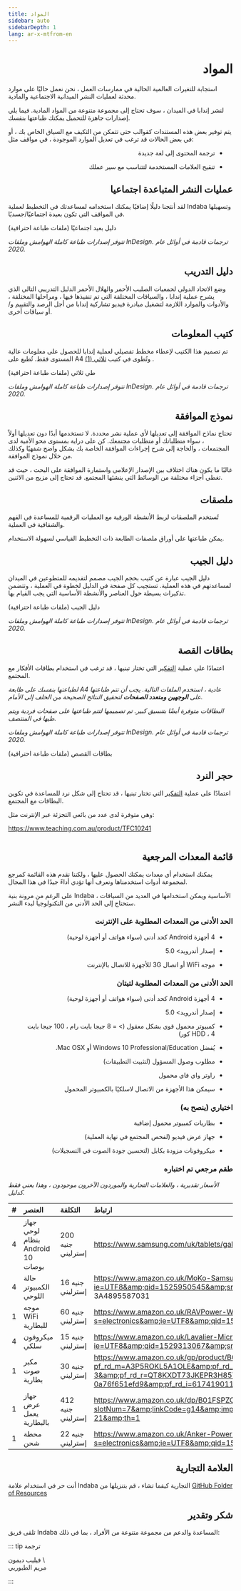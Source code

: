 ```yaml
---
title: المواد
sidebar: auto
sidebarDepth: 1
lang: ar-x-mtfrom-en
---
```

<h1 style=";text-align:right;direction:rtl"> المواد </h1> 

<Banner> 

 استجابة للتغيرات العالمية الحالية في ممارسات العمل ، نحن نعمل حاليًا على موارد محدثة لعمليات النشر الميدانية الاجتماعية والمادية.  

</Banner> 

<Leader> 

 لنشر إندابا في الميدان ، سوف تحتاج إلى مجموعة متنوعة من المواد المادية. فيما يلي إصدارات جاهزة للتحميل يمكنك طباعتها بنفسك.  


 يتم توفير بعض هذه المستندات كقوالب حتى تتمكن من التكيف مع السياق الخاص بك ، أو في بعض الحالات قد ترغب في تعديل الموارد الموجودة ، في مواقف مثل:  

<ul style=";text-align:right;direction:rtl"><li style=";text-align:right;direction:rtl"> ترجمة المحتوى إلى لغة جديدة </li></ul> 
<ul style=";text-align:right;direction:rtl"><li style=";text-align:right;direction:rtl"> تنقيح العلامات المستخدمة لتتناسب مع سير عملك </li></ul> 

</Leader> 

<h2 style=";text-align:right;direction:rtl"><New/> عمليات النشر المتباعدة اجتماعيا </h2> 

 لقد أنتجنا دليلًا إضافيًا يمكنك استخدامه لمساعدتك في التخطيط لعملية Indaba وتسهيلها في المواقف التي تكون بعيدة اجتماعيًا/جسديًا.  

<translated-dropdown title="دليل التباعد الاجتماعي (PDF)" :langs="['en','es']" link="https://github.com/our-story-media/ourstory-resources/raw/master/field-materials/facilitator-guide-distance/print-yourself/distance-guide-selfprint-%%.pdf"/> 

<DownloadLink  url="https://github.com/our-story-media/ourstory-resources/tree/master/field-materials/facilitator-guide-distance/print-professional"> دليل بعيد اجتماعيًا (ملفات طباعة احترافية) </DownloadLink> 

 <em>تتوفر إصدارات طباعة كاملة الهوامش وملفات InDesign. ترجمات قادمة في أوائل عام 2020.</em>  

<h2 style=";text-align:right;direction:rtl"> دليل التدريب </h2> 

 وضع الاتحاد الدولي لجمعيات الصليب الأحمر والهلال الأحمر الدليل التدريبي التالي الذي يشرح عملية إندابا ، والسياقات المختلفة التي تم تنفيذها فيها ، ومراحلها المختلفة ، والأدوات والموارد اللازمة لتشغيل مبادرة فيديو تشاركية إندابا من أجل الرصد والتقييم و/أو سياقات أخرى.  

<translated-dropdown title="دليل الاتحاد الدولي لجمعيات الصليب الأحمر والهلال الأحمر (PDF)" :langs="['en','es','fr','ar']" link="https://github.com/our-story-media/ourstory-resources/raw/master/field-materials/manual/ifrc-manual-%%.pdf"/> 

<h2 style=";text-align:right;direction:rtl"> كتيب المعلومات </h2> 

 تم تصميم هذا الكتيب لإعطاء مخطط تفصيلي لعملية إندابا للحصول على معلومات عالية المستوى فقط. تُطبع على A4 وتُطوى في كتيب <a href="https://en.wikipedia.org/wiki/Brochure#/media/File:Folding.svg">ثلاثي (1)</a> .  

<translated-dropdown title="طي ثلاثي (PDF)" :langs="['en','es']" link="https://github.com/our-story-media/ourstory-resources/raw/master/field-materials/booklet/brochure-%%.pdf"/> 

<DownloadLink  url="https://github.com/our-story-media/ourstory-resources/tree/master/field-materials/booklet/"> طي ثلاثي (ملفات طباعة احترافية) </DownloadLink> 

 <em>تتوفر إصدارات طباعة كاملة الهوامش وملفات InDesign. ترجمات قادمة في أوائل عام 2020.</em>  

<h2 style=";text-align:right;direction:rtl"> نموذج الموافقة </h2> 

 تحتاج نماذج الموافقة إلى تعديلها لأي عملية نشر محددة. لا تستخدمها أبدًا دون تعديلها أولاً ، سواء متطلباتك أو متطلبات مجتمعك. كن على دراية بمستوى محو الأمية لدى المجتمعات ، والحاجة إلى شرح إجراءات الموافقة الخاصة بك بشكل واضح شفهيًا وكذلك من خلال نموذج الموافقة.  

 غالبًا ما يكون هناك اختلاف بين <span class="code">الإصدار الإعلامي واستمارة</span> <span class="code">الموافقة على البحث</span> ، حيث قد تغطي أجزاء مختلفة من الوسائط التي ينشئها المجتمع. قد تحتاج إلى مزيج من الاثنين.  

<translated-dropdown title="مثال على الموافقة (Word docx)" :langs="['en','es']" link="https://github.com/our-story-media/ourstory-resources/raw/master/field-materials/consent/consent-template-%%.docx"/> 

<h2 style=";text-align:right;direction:rtl"> ملصقات </h2> 

 تُستخدم الملصقات لربط الأنشطة الورقية مع العمليات الرقمية للمساعدة في الفهم والشفافية في العملية.  

 يمكن طباعتها على أوراق ملصقات الطابعة ذات التخطيط القياسي لسهولة الاستخدام.  

<translated-dropdown title="قالب الملصقات (Word docx)" :langs="['en','es','fr','ar']" link="https://github.com/our-story-media/ourstory-resources/raw/master/field-materials/stickers/L7163-oecd-stickers-template-%%.docx"/> 


<h2 style=";text-align:right;direction:rtl"> دليل الجيب </h2> 

 دليل الجيب عبارة عن كتيب بحجم الجيب مصمم لتقديمه للمتطوعين في الميدان لمساعدتهم في هذه العملية. تستجيب كل صفحة في الدليل لخطوة في العملية ، وتتضمن تذكيرات بسيطة حول العناصر والأنشطة الأساسية التي يجب القيام بها.  

<translated-dropdown title="دليل الجيب (PDF)" :langs="['en','es']" link="https://github.com/our-story-media/ourstory-resources/raw/master/field-materials/field-guide/print-yourself/field-guide-selfprint-%%.pdf"/> 

<DownloadLink  url="https://github.com/our-story-media/ourstory-resources/tree/master/field-materials/field-guide/print-professional"> دليل الجيب (ملفات طباعة احترافية) </DownloadLink> 

 <em>تتوفر إصدارات طباعة كاملة الهوامش وملفات InDesign. ترجمات قادمة في أوائل عام 2020.</em>  

<h2 style=";text-align:right;direction:rtl"> بطاقات القصة </h2> 

 اعتمادًا على عملية <a href="/ar/guide/ideation/">التفكير</a> التي تختار تبنيها ، قد ترغب في استخدام بطاقات الأفكار مع المجتمع.  

 <em>لطباعتها بنفسك على طابعة A4 عادية ، استخدم الملفات التالية. يجب أن تتم طباعتها على <strong>الوجهين</strong> <strong>ومتعدد الصفحات</strong> لتحقيق النتائج الصحيحة من الخلف إلى الأمام.</em>  

<translated-dropdown title="طباعة متعددة (A4) (PDF)" :langs="['en','es','ar','fr']" link="https://github.com/our-story-media/ourstory-resources/raw/master/field-materials/story-cards/print-yourself/storycards-selfprint-%%.pdf"/> 

 <em>البطاقات متوفرة أيضًا بتنسيق كبير. تم تصميمها لتتم طباعتها على صفحات فردية ويتم طيها في المنتصف.</em>  

<translated-dropdown title="طباعة تنسيق كبير (A4) (PDF)" :langs="['en','es','ar','fr']" link="https://github.com/our-story-media/ourstory-resources/raw/master/field-materials/story-cards/large-print/printable-large-A4-%%.pdf"/> 

<translated-dropdown title="تنسيق كبير (خطاب) (PDF)" :langs="['en','es','ar','fr']" link="https://github.com/our-story-media/ourstory-resources/raw/master/field-materials/story-cards/large-print/printable-large-Letter-%%.pdf"/> 

 <em>تتوفر إصدارات طباعة كاملة الهوامش وملفات InDesign. ترجمات قادمة في أوائل عام 2020.</em>  

<DownloadLink  url="https://github.com/our-story-media/ourstory-resources/tree/master/field-materials/story-cards/print-professional"> بطاقات القصص (ملفات طباعة احترافية) </DownloadLink> 


<h2 style=";text-align:right;direction:rtl"> حجر النرد </h2> 

 اعتمادًا على عملية <a href="/ar/guide/ideation/">التفكير</a> التي تختار تبنيها ، قد تحتاج إلى شكل نرد للمساعدة في تكوين البطاقات مع المجتمع.  

 وهي متوفرة لدى عدد من بائعي التجزئة عبر الإنترنت مثل:  

 <a href="https://www.teaching.com.au/product/TFC10241">https://www.teaching.com.au/product/TFC10241</a>  

<img src="/imgs/dice.jpg" alt=""> 

<h2 style=";text-align:right;direction:rtl"> قائمة المعدات المرجعية </h2> 

 يمكنك استخدام أي معدات يمكنك الحصول عليها ، ولكننا نقدم هذه القائمة كمرجع لمجموعة أدوات استخدمناها ونعرف أنها تؤدي أداءً جيدًا في هذا المجال.  

<Tip> 

 على الرغم من مرونة بنية Indaba الأساسية ويمكن استخدامها في العديد من السياقات ، ستحتاج إلى الحد الأدنى من التكنولوجيا لبدء النشر.  

</Tip> 

<h3 style=";text-align:right;direction:rtl"> الحد الأدنى من المعدات المطلوبة على الإنترنت </h3> 

<ul style=";text-align:right;direction:rtl"><li style=";text-align:right;direction:rtl"> 4 أجهزة Android كحد أدنى (سواء هواتف أو أجهزة لوحية) </li></ul> 
<ul style=";text-align:right;direction:rtl"><li style=";text-align:right;direction:rtl"> إصدار أندرويد&gt; 5.0 </li></ul> 
<ul style=";text-align:right;direction:rtl"><li style=";text-align:right;direction:rtl"> موجه WiFi أو اتصال 3G للأجهزة للاتصال بالإنترنت </li></ul> 

<h3 style=";text-align:right;direction:rtl"> الحد الأدنى من المعدات المطلوبة لتيتان </h3> 

<ul style=";text-align:right;direction:rtl"><li style=";text-align:right;direction:rtl"> 4 أجهزة Android كحد أدنى (سواء هواتف أو أجهزة لوحية) </li></ul> 
<ul style=";text-align:right;direction:rtl"><li style=";text-align:right;direction:rtl"> إصدار أندرويد&gt; 5.0 </li></ul> 
<ul style=";text-align:right;direction:rtl"><li style=";text-align:right;direction:rtl"> كمبيوتر محمول قوي بشكل معقول (&gt; = 8 جيجا بايت رام ، 100 جيجا بايت HDD ، 4 كور) </li></ul> 
<ul style=";text-align:right;direction:rtl"><li style=";text-align:right;direction:rtl"> يُفضل Windows 10 Professional/Education أو Mac OSX. </li></ul> 
<ul style=";text-align:right;direction:rtl"><li style=";text-align:right;direction:rtl"> مطلوب وصول المسؤول (لتثبيت التطبيقات) </li></ul> 
<ul style=";text-align:right;direction:rtl"><li style=";text-align:right;direction:rtl"> راوتر واي فاي محمول </li></ul> 
<ul style=";text-align:right;direction:rtl"><li style=";text-align:right;direction:rtl"> سيمكن هذا الأجهزة من الاتصال لاسلكيًا بالكمبيوتر المحمول </li></ul> 

<h3 style=";text-align:right;direction:rtl"> اختياري (ينصح به) </h3> 

<ul style=";text-align:right;direction:rtl"><li style=";text-align:right;direction:rtl"> بطاريات كمبيوتر محمول إضافية </li></ul> 
<ul style=";text-align:right;direction:rtl"><li style=";text-align:right;direction:rtl"> جهاز عرض فيديو (لفحص المجتمع في نهاية العملية) </li></ul> 
<ul style=";text-align:right;direction:rtl"><li style=";text-align:right;direction:rtl"> ميكروفونات مزودة بكابل (لتحسين جودة الصوت في التسجيلات) </li></ul> 

<h3 style=";text-align:right;direction:rtl"> طقم مرجعي تم اختباره </h3> 

 <em>الأسعار تقديرية ، والعلامات التجارية والموردون الآخرون موجودون ، وهذا يعني فقط كدليل.</em>  

 | # | العنصر | التكلفة | ارتباط |  
 | :--- | :--- | :--- | :--- |  
 | 4 | جهاز لوحي بنظام Android 10 بوصات | 200 جنيه إسترليني | <a href="https://www.samsung.com/uk/tablets/galaxy-tab-a-10-1-2016-t580/SM-T580NZKABTU/">https://www.samsung.com/uk/tablets/galaxy-tab-a-10-1-2016-t580/SM-T580NZKABTU/</a> |  
 | 4 | حالة الكمبيوتر اللوحي | 16 جنيه إسترليني | <a href="https://www.amazon.co.uk/MoKo-Samsung-Galaxy-10-1-Built/dp/B01LX4VLYD/ref=sr_1_3?ie=UTF8&amp;qid=1525950545&amp;sr=8-3&amp;keywords=case+for+galaxy+tab+a&amp;refinements=p_n_feature_browse-bin%3A4895587031">https://www.amazon.co.uk/MoKo-Samsung-Galaxy-10-1-Built/dp/B01LX4VLYD/ref=sr_1_3؟ie=UTF8&amp;qid=1525950545&amp;sr=8-3&amp;keywords=case+for+galaxy+tab+ &amp; تصفيات = p_n_feature_browse-bin٪ 3A4895587031</a> |  
 | 1 | موجه WiFi للبطارية | 60 جنيه إسترليني | <a href="https://www.amazon.co.uk/RAVPower-Wireless-Portable-Companion-Streamer/dp/B076M3X2GR/ref=sr_1_12?s=electronics&amp;ie=UTF8&amp;qid=1525100823&amp;sr=1-12&amp;keywords=battery+wireless+router">https://www.amazon.co.uk/RAVPower-Wireless-Portable-Companion-Streamer/dp/B076M3X2GR/ref=sr_1_12؟s=electronics&amp;ie=UTF8&amp;qid=1525100823&amp;sr=1-12&amp;keywords=battery+wireless+router</a> |  
 | 4 | ميكروفون سلكي | 15 جنيه إسترليني | <a href="https://www.amazon.co.uk/Lavalier-Microphone-Smartphone-Canon-Camera/dp/B00MPDYGBE/ref=sr_1_1?ie=UTF8&amp;qid=1529313067&amp;sr=8-1&amp;keywords=boya">https://www.amazon.co.uk/Lavalier-Microphone-Smartphone-Canon-Camera/dp/B00MPDYGBE/ref=sr_1_1؟ie=UTF8&amp;qid=1529313067&amp;sr=8-1&amp;keywords=boya</a> |  
 | 1 | مكبر صوت بطارية | 30 جنيه إسترليني | <a href="https://www.amazon.co.uk/gp/product/B016MO90GW/ref=s9_acsd_zgift_hd_bw_bfmct9_c_x_w?pf_rd_m=A3P5ROKL5A1OLE&amp;pf_rd_s=merchandised-search-3&amp;pf_rd_r=QT8KXDT73JKEPR3H85TM&amp;pf_rd_t=101&amp;pf_rd_p=46dd7e12-d969-5548-b29a-0a76f651efd9&amp;pf_rd_i=617419011">https://www.amazon.co.uk/gp/product/B016MO90GW/ref=s9_acsd_zgift_hd_bw_bfmct9_c_x_w؟pf_rd_m=A3P5ROKL5A1OLE&amp;pf_rd_s=merchandised-search-3&amp;pf_rd_r=QT8KXDT73JKEPR3H85TM&amp;pf_rd_t=101&amp;pf_rd_p=46dd7e12-d969-5548-b29a-0a76f651efd9&amp;pf_rd_i=617419011</a> |  
 | 1 | جهاز عرض يعمل بالبطارية | 412 جنيه إسترليني | <a href="https://www.amazon.co.uk/dp/B01FSPZCDG/ref=as_at?slotNum=7&amp;linkCode=g14&amp;imprToken=N29..iMjijff7TCKcSbaww&amp;creativeASIN=B01FSPZCDG&amp;tag=dotdash21-21&amp;th=1">https://www.amazon.co.uk/dp/B01FSPZCDG/ref=as_at؟slotNum=7&amp;linkCode=g14&amp;imprToken=N29..iMjijff7TCKcSbaww&amp;creativeASIN=B01FSPZCDG&amp;tag=dotdash21-21&amp;th=1</a> |  
 | 1 | محطة شحن | 22 جنيه إسترليني | <a href="https://www.amazon.co.uk/Anker-PowerPort-Family-Sized-Technology-Smartphones-Black/dp/B00PK1IIJY/ref=sr_1_20?s=electronics&amp;ie=UTF8&amp;qid=1530862198&amp;sr=1-20&amp;keywords=anker+charger">https://www.amazon.co.uk/Anker-PowerPort-Family-Sized-Technology-Smartphones-Black/dp/B00PK1IIJY/ref=sr_1_20؟s=electronics&amp;ie=UTF8&amp;qid=1530862198&amp;sr=1-20&amp;keywords=anker+charger</a> |  

<h2 style=";text-align:right;direction:rtl"> العلامة التجارية </h2> 

 أنت حر في استخدام علامة Indaba التجارية كيفما تشاء ، قم بتنزيلها من <a href="https://github.com/our-story-media/ourstory-resources/tree/master/branding">GitHub Folder of Resources</a>  

<h2 style=";text-align:right;direction:rtl"> شكر وتقدير </h2> 

 تلقى فريق Indaba المساعدة والدعم من مجموعة متنوعة من الأفراد ، بما في ذلك:  

::: tip ترجمة  

 فيليب ديمون \  
 مريم الطبوربي  

:::  
